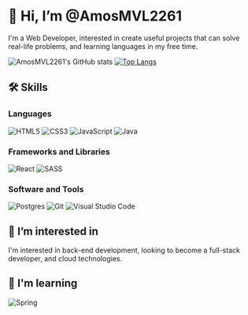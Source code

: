 # 👋 Hi, I’m @AmosMVL2261

I'm a Web Developer, interested in create useful projects that can solve real-life problems, and learning languages in my free time. 

![AmosMVL2261's GitHub stats](https://github-readme-stats-git-masterrstaa-rickstaa.vercel.app/api?username=AmosMVL2261&show_icons=true&theme=radical)
[![Top Langs](https://github-readme-stats-git-masterrstaa-rickstaa.vercel.app/api/top-langs/?username=AmosMVL2261&layout=compact)](https://github.com/anuraghazra/github-readme-stats)

## 🛠 Skills

### Languages

![HTML5](https://img.shields.io/badge/html5-%23E34F26.svg?style=for-the-badge&logo=html5&logoColor=white)
![CSS3](https://img.shields.io/badge/css3-%231572B6.svg?style=for-the-badge&logo=css3&logoColor=white)
![JavaScript](https://img.shields.io/badge/javascript-%23323330.svg?style=for-the-badge&logo=javascript&logoColor=%23F7DF1E)
![Java](https://img.shields.io/badge/java-%23ED8B00.svg?style=for-the-badge&logo=openjdk&logoColor=white)

### Frameworks and Libraries

![React](https://img.shields.io/badge/react-%2320232a.svg?style=for-the-badge&logo=react&logoColor=%2361DAFB)
![SASS](https://img.shields.io/badge/SASS-hotpink.svg?style=for-the-badge&logo=SASS&logoColor=white)

### Software and Tools

![Postgres](https://img.shields.io/badge/postgres-%23316192.svg?style=for-the-badge&logo=postgresql&logoColor=white)
![Git](https://img.shields.io/badge/git-%23F05033.svg?style=for-the-badge&logo=git&logoColor=white)
![Visual Studio Code](https://img.shields.io/badge/Visual%20Studio%20Code-0078d7.svg?style=for-the-badge&logo=visual-studio-code&logoColor=white)

## 👀 I’m interested in

I'm interested in back-end development, looking to become a full-stack developer, and cloud technologies.

## 🌱 I'm learning

![Spring](https://img.shields.io/badge/spring-%236DB33F.svg?style=for-the-badge&logo=spring&logoColor=white)


<!---
AmosMVL2261/AmosMVL2261 is a ✨ special ✨ repository because its `README.md` (this file) appears on your GitHub profile.
You can click the Preview link to take a look at your changes.
--->
